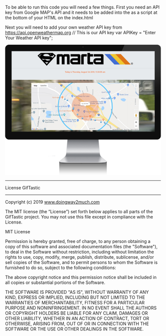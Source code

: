 To be able to run this code you will need a few things.  First you need an API key from Google MAP's API and it needs to be added into the as a script at the bottom of your HTML on the index.html

<script async defer src="https://maps.googleapis.com/maps/api/js?key="YOUR KEY GOES HERE&callback=initMap"></script>



Next you will need to add your own weather API key from https://api.openweathermap.org
// This is our API key
var APIKey = "Enter Your Weather API key";


![ProjectOne](https://github.com/doingway2much/Bootstrap-Portfolio/blob/master/assets/img/smarta.jpg?raw=true)


***
License
GifTastic
***

Copyright (c) 2019 www.doingway2much.com

The MIT license (the “License”) set forth below applies to all parts of the GifTastic project. You may not use this file except in compliance with the License.

MIT License

Permission is hereby granted, free of charge, to any person obtaining a copy of this software and associated documentation files (the "Software"), to deal in the Software without restriction, including without limitation the rights to use, copy, modify, merge, publish, distribute, sublicense, and/or sell copies of the Software, and to permit persons to whom the Software is furnished to do so, subject to the following conditions:

The above copyright notice and this permission notice shall be included in all copies or substantial portions of the Software.

THE SOFTWARE IS PROVIDED "AS IS", WITHOUT WARRANTY OF ANY KIND, EXPRESS OR IMPLIED, INCLUDING BUT NOT LIMITED TO THE WARRANTIES OF MERCHANTABILITY, FITNESS FOR A PARTICULAR PURPOSE AND NONINFRINGEMENT. IN NO EVENT SHALL THE AUTHORS OR COPYRIGHT HOLDERS BE LIABLE FOR ANY CLAIM, DAMAGES OR OTHER LIABILITY, WHETHER IN AN ACTION OF CONTRACT, TORT OR OTHERWISE, ARISING FROM, OUT OF OR IN CONNECTION WITH THE SOFTWARE OR THE USE OR OTHER DEALINGS IN THE SOFTWARE.
